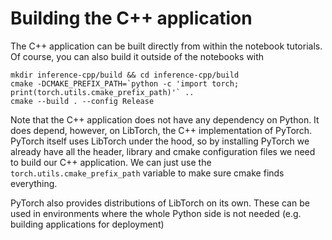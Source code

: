# Building the C++ application

The C++ application can be built directly from within the notebook tutorials.
Of course, you can also build it outside of the notebooks with

```
mkdir inference-cpp/build && cd inference-cpp/build
cmake -DCMAKE_PREFIX_PATH=`python -c 'import torch; print(torch.utils.cmake_prefix_path)'` ..
cmake --build . --config Release
```

Note that the C++ application does not have any dependency on Python. It does
depend, however, on LibTorch, the C++ implementation of PyTorch. PyTorch
itself uses LibTorch under the hood, so by installing PyTorch we already have
all the header, library and cmake configuration files we need to build our
C++ application. We can just use the `torch.utils.cmake_prefix_path` variable
to make sure cmake finds everything.

PyTorch also provides distributions of LibTorch on its own. These can be used
in environments where the whole Python side is not needed (e.g. building
applications for deployment)